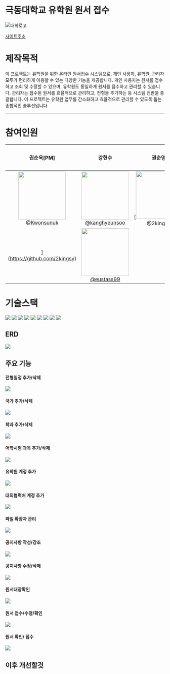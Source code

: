 # 극동대학교 유학원 원서 접수

![대학로고](https://github.com/kanghyeunsoo/readmepratice/blob/main/kdulogo_white.png?raw=true)

[사이트주소](https://international.kdu.ac.kr/applicant/main)

# 제작목적

이 프로젝트는 유학원을 위한 온라인 원서접수 시스템으로, 개인 사용자, 유학원, 관리자 모두가 편리하게 이용할 수 있는 다양한 기능을 제공합니다. 개인 사용자는 원서를 접수하고 조회 및 수정할 수 있으며, 유학원도 동일하게 원서를 접수하고 관리할 수 있습니다. 관리자는 접수된 원서를 효율적으로 관리하고, 전형을 추가하는 등 시스템 전반을 총괄합니다. 이 프로젝트는 유학원 업무를 간소화하고 효율적으로 관리할 수 있도록 돕는 종합적인 솔루션입니다.

-----

# 참여인원



<div align="center">

|                                                                  **권순욱[PM]**                                                                  |                                                                  **강현수**                                                                  |                                                                  **권순영**                                                                                     |                                                                  **임형준**                                                                      |
|:-------------------------------------------------------------------------------------------------------:|:------------------------------------------------------------------------------------------------------------------------:|:-------------------------------------------------------------------------------------------------------------------------:|:-------------------------------------------------------------------------------------------------------------------------:|
| [<img src="https://avatars.githubusercontent.com/u/163942668?v=4" height=150 width=150> <br/> @Kwonsunuk](https://github.com/Kwonsunuk) | [<img src="https://avatars.githubusercontent.com/u/163082998?v=4" height=150 width=150> <br/> @kanghyeunsoo](https://github.com/kanghyeunsoo) | [<img src="https://avatars.githubusercontent.com/u/44068819?s=400&u=a1b8a0231ed86addc10bbfbac63eee55d03cca41&v=4" height=150 width=150> <br/> @2kingsy
](https://github.com/2kingsy) | [<img src="https://avatars.githubusercontent.com/u/129202761?v=4" height=150 width=150> <br/> @eustass99](https://github.com/eustass99) |

</div>


# 기술스택

<div>
<img src="https://img.shields.io/badge/Java-F7DF1E?style=flat-square"/>

<img src="https://img.shields.io/badge/HTML5-E34F26?style=flat-square&logo=HTML5&logoColor=ffffff"/>

<img src="https://img.shields.io/badge/CSS-1572B6?style=flat-square&logo=CSS3&logoColor=ffffff"/>

<img src="https://img.shields.io/badge/JavaScript-F7DF1E?style=flat-square&logo=JavaScript&logoColor=ffffff"/>

<img src="https://img.shields.io/badge/Bootstrap-7952B3?style=flat-square&logo=Bootstrap&logoColor=white"/>

<img src="https://img.shields.io/badge/Apache Tomcat-F8DC75?style=flat-square&logo=Apache Tomcat&logoColor=black"/>

<img src="https://img.shields.io/badge/jQuery-0769AD?style=flat-square&logo=jQuery&logoColor=white"/> 

<img src="https://img.shields.io/badge/intellijidea-000000?style=flat&logo=intellijidea&logoColor=white"/>

<img src="https://img.shields.io/badge/mysql-4479A1?style=flat&logo=mysql&logoColor=white"/>

</div>

## ERD

<img src="https://github.com/kanghyeunsoo/readmepratice/blob/main/erd.PNG?raw=true"/>

## 주요 기능
#### 전형일정 추가/삭제
<img src="https://github.com/kanghyeunsoo/readmepratice/blob/main/%EC%A0%84%ED%98%95%EC%9D%BC%EC%A0%95.gif?raw=true"/>

#### 국가 추가/삭제
<img src="https://github.com/kanghyeunsoo/readmepratice/blob/main/%EA%B5%AD%EA%B0%80.gif?raw=true"/>

#### 학과 추가/삭제
<img src="https://github.com/kanghyeunsoo/readmepratice/blob/main/%ED%95%99%EA%B3%BC.gif?raw=true"/>

#### 어학시험 과목 추가/삭제
<img src="https://github.com/kanghyeunsoo/readmepratice/blob/main/%EC%96%B4%ED%95%99%EC%8B%9C%ED%97%98.gif?raw=true"/>

#### 유학원 계정 추가
<img src="https://github.com/kanghyeunsoo/readmepratice/blob/main/%EC%9C%A0%ED%95%99%EC%9B%90%20%EA%B3%84%EC%A0%95.gif?raw=true"/>

#### 대외협력처 계정 추가
<img src="https://github.com/kanghyeunsoo/readmepratice/blob/main/%EB%8C%80%EC%99%B8%ED%98%91%EB%A0%A5%EC%B2%98%20%EA%B3%84%EC%A0%95.gif?raw=true"/>

#### 파일 확장자 관리
<img src="https://github.com/kanghyeunsoo/readmepratice/blob/main/%ED%8C%8C%EC%9D%BC%20%ED%99%95%EC%9E%A5%EC%9E%90.gif?raw=true"/>

#### 공지사항 작성/강조
<img src="https://github.com/kanghyeunsoo/readmepratice/blob/main/%EA%B3%B5%EC%A7%80%20%EC%9E%91%EC%84%B1.gif?raw=true"/>

#### 공지사항 수정/삭제
<img src="https://github.com/kanghyeunsoo/readmepratice/blob/main/%EA%B3%B5%EC%A7%80%20%EC%88%98%EC%A0%95%20%EC%82%AD%EC%A0%9C.gif?raw=true"/>

#### 원서대장확인
<img src="https://github.com/kanghyeunsoo/readmepratice/blob/main/%EC%9B%90%EC%84%9C%EB%8C%80%EC%9E%A5.gif?raw=true"/>

#### 원서 접수/수정/확인
<img src="https://github.com/kanghyeunsoo/readmepratice/blob/main/%EA%B4%80%EB%A6%AC%EC%9E%90%20%EC%9B%90%EC%84%9C%20%ED%99%95%EC%9D%B8%20%EB%B0%8E%20%EC%A0%91%EC%88%98.gif?raw=true"/>

#### 원서 확인/ 접수
<img src="https://github.com/kanghyeunsoo/readmepratice/blob/main/%EB%A1%9C%EA%B7%B8%EC%9D%B8%20%EC%9B%90%EC%84%9C%20%EC%A0%91%EC%88%98%20%EB%B0%8E%20%EC%88%98%EC%A0%95.gif?raw=true"/>

## 이후 개선할것


